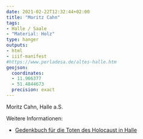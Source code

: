 ```yaml
---
date: 2021-02-22T12:32:44+02:00
title: "Moritz Cahn"
tags:
- Halle / Saale
- "Material: Holz"
type: hanger
outputs:
- html
- iiif-manifest
#https://www.perladesa.de/altes-halle.htm
geojson:
  coordinates:
  - 11.966377
  - 51.4844673
  precision: exact
---
```

Moritz Cahn, Halle a.S.

<div class="notes">
Weitere Informationen:
<ul>
<li><a href="https://www.gedenkbuch.halle.de/gbdatensatz.php?num=18">Gedenkbuch für die Toten des Holocaust in Halle</a></li>
</ul>

</div>
